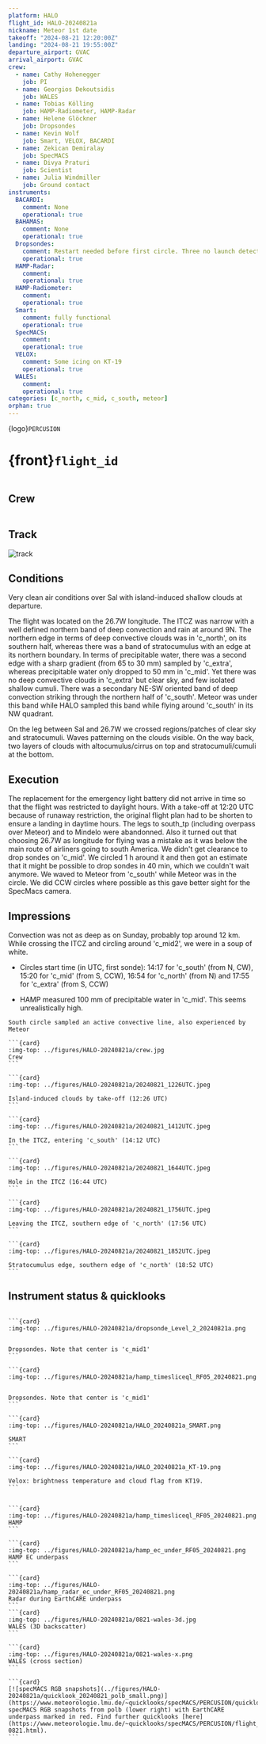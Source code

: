 ```yaml
---
platform: HALO
flight_id: HALO-20240821a
nickname: Meteor 1st date
takeoff: "2024-08-21 12:20:00Z"
landing: "2024-08-21 19:55:00Z"
departure_airport: GVAC
arrival_airport: GVAC
crew:
  - name: Cathy Hohenegger
    job: PI
  - name: Georgios Dekoutsidis
    job: WALES
  - name: Tobias Kölling
    job: HAMP-Radiometer, HAMP-Radar
  - name: Helene Glöckner
    job: Dropsondes
  - name: Kevin Wolf
    job: Smart, VELOX, BACARDI
  - name: Zekican Demiralay
    job: SpecMACS
  - name: Divya Praturi
    job: Scientist
  - name: Julia Windmiller
    job: Ground contact
instruments:
  BACARDI:
    comment: None
    operational: true
  BAHAMAS:
    comment: None
    operational: true
  Dropsondes:
    comment: Restart needed before first circle. Three no launch detects. No ATC permission to drop sondes on ITCZ center circle
    operational: true
  HAMP-Radar:
    comment: 
    operational: true
  HAMP-Radiometer:
    comment: 
    operational: true
  Smart:
    comment: fully functional
    operational: true
  SpecMACS:
    comment: 
    operational: true
  VELOX:
    comment: Some icing on KT-19
    operational: true
  WALES:
    comment: 
    operational: true
categories: [c_north, c_mid, c_south, meteor]
orphan: true
---
```


{logo}`PERCUSION`

# {front}`flight_id`

```{badges}
```

## Crew

```{crew-list}
```

## Track
![track](../figures/HALO-20240821a/HALO-20240821a-track.png)

## Conditions

Very clean air conditions over Sal with island-induced shallow clouds at departure. 

The flight was located on the 26.7W longitude. The ITCZ was narrow with a well defined northern band of deep convection and rain at around 9N. The northern edge in terms of deep convective clouds was in 'c_north', on its southern half, whereas there was a band of stratocumulus with an edge at its northern boundary. In terms of precipitable water, there was a second edge with a sharp gradient (from 65 to 30 mm) sampled by 'c_extra', whereas precipitable water only dropped to 50 mm in 'c_mid'. Yet there was no deep convective clouds in 'c_extra' but clear sky, and few isolated shallow cumuli. There was a secondary NE-SW oriented band of deep convection striking through the northern half of 'c_south'. Meteor was under this band while HALO sampled this band while flying around 'c_south' in its NW quadrant.  

On the leg between Sal and 26.7W we crossed regions/patches of clear sky and stratocumuli. Waves patterning on the clouds visible. On the way back, two layers of clouds with altocumulus/cirrus on top and stratocumuli/cumuli at the bottom.

## Execution

The replacement for the emergency light battery did not arrive in time so that the flight was restricted to daylight hours. With a take-off at 12:20 UTC because of runaway restriction, the original flight plan had to be shorten to ensure a landing in daytime hours. The legs to south_tp (including overpass over Meteor) and to Mindelo were abandonned. Also it turned out that choosing 26.7W as longitude for flying was a mistake as it was below the main route of airliners going to south America. We didn't get clearance to drop sondes on 'c_mid'. We circled 1 h around it and then got an estimate that it might be possible to drop sondes in 40 min, which we couldn't wait anymore. We waved to Meteor from 'c_south' while Meteor was in the circle. We did CCW circles where possible as this gave better sight for the SpecMacs camera.

## Impressions

Convection was not as deep as on Sunday, probably top around 12 km. While crossing the ITCZ and circling around 'c_mid2', we were in a soup of white. 

- Circles start time (in UTC, first sonde): 14:17 for 'c_south' (from N, CW), 15:20 for 'c_mid' (from S, CCW), 16:54 for 'c_north' (from N) and 17:55 for 'c_extra' (from S, CCW)
  
- HAMP measured 100 mm of precipitable water in 'c_mid'. This seems unrealistically high.


```{note}
South circle sampled an active convective line, also experienced by Meteor
```

````{card-carousel} 2
```{card}
:img-top: ../figures/HALO-20240821a/crew.jpg
Crew
```

```{card}
:img-top: ../figures/HALO-20240821a/20240821_1226UTC.jpeg

Island-induced clouds by take-off (12:26 UTC)
```

```{card}
:img-top: ../figures/HALO-20240821a/20240821_1412UTC.jpeg

In the ITCZ, entering 'c_south' (14:12 UTC)
```

```{card}
:img-top: ../figures/HALO-20240821a/20240821_1644UTC.jpeg

Hole in the ITCZ (16:44 UTC)
```

```{card}
:img-top: ../figures/HALO-20240821a/20240821_1756UTC.jpeg

Leaving the ITCZ, southern edge of 'c_north' (17:56 UTC)
```

```{card}
:img-top: ../figures/HALO-20240821a/20240821_1852UTC.jpeg

Stratocumulus edge, southern edge of 'c_north' (18:52 UTC)
```

````

## Instrument status & quicklooks

```{instrument-table}
```

````{card-carousel} 2
```{card}
:img-top: ../figures/HALO-20240821a/dropsonde_Level_2_20240821a.png


Dropsondes. Note that center is 'c_mid1'
```

```{card}
:img-top: ../figures/HALO-20240821a/hamp_timesliceql_RF05_20240821.png


Dropsondes. Note that center is 'c_mid1'
```

```{card}
:img-top: ../figures/HALO-20240821a/HALO_20240821a_SMART.png

SMART
```

```{card}
:img-top: ../figures/HALO-20240821a/HALO_20240821a_KT-19.png

Velox: brightness temperature and cloud flag from KT19.
```


```{card}
:img-top: ../figures/HALO-20240821a/hamp_timesliceql_RF05_20240821.png
HAMP 
```

```{card}
:img-top: ../figures/HALO-20240821a/hamp_ec_under_RF05_20240821.png
HAMP EC underpass
```

```{card}
:img-top: ../figures/HALO-20240821a/hamp_radar_ec_under_RF05_20240821.png
Radar during EarthCARE underpass
```
```{card}
:img-top: ../figures/HALO-20240821a/0821-wales-3d.jpg
WALES (3D backscatter)
```

```{card}
:img-top: ../figures/HALO-20240821a/0821-wales-x.png
WALES (cross section)
```

```{card}
[![specMACS RGB snapshots](../figures/HALO-20240821a/quicklook_20240821_polb_small.png)](https://www.meteorologie.lmu.de/~quicklooks/specMACS/PERCUSION/quicklooks/polcams/quicklook_20240821_polb.png)
specMACS RGB snapshots from polb (lower right) with EarthCARE underpass marked in red. Find further quicklooks [here](https://www.meteorologie.lmu.de/~quicklooks/specMACS/PERCUSION/flight_HALO-0821.html).
```

````
